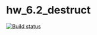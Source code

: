 # hw_6.2_destruct
[![Build status](https://ci.appveyor.com/api/projects/status/wl00wb3eeu00k3tc?svg=true)](https://ci.appveyor.com/project/VavaIkelman/hw-6-1-for-in)
